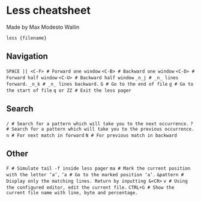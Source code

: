 # Less cheatsheet
Made by Max Modesto Wallin

	less {filename}

## Navigation
`SPACE || <C-F> # Forward one window`
`<C-B> # Backward one window`
`<C-D> # Forward half window`
`<C-U> # Backward half window`
`_n_j # _n_ lines forward.`
`_n_k # _n_ lines backward.`
`G # Go to the end of file`
`g # Go to the start of file`
`q or ZZ # Exit the less pager`

## Search
`/ # Search for a pattern which will take you to the next occurrence.`
`? # Search for a pattern which will take you to the previous occurrence.`
`n # For next match in forward`
`N # For previous match in backward`

## Other
`F # Simulate tail -f inside less pager`
`ma # Mark the current position with the letter ‘a’,`
`‘a # Go to the marked position ‘a’.`
`&pattern # Display only the matching lines. Return by inputting &<CR>`
`v # Using the configured editor, edit the current file.`
`CTRL+G # Show the current file name with line, byte and percentage.`
